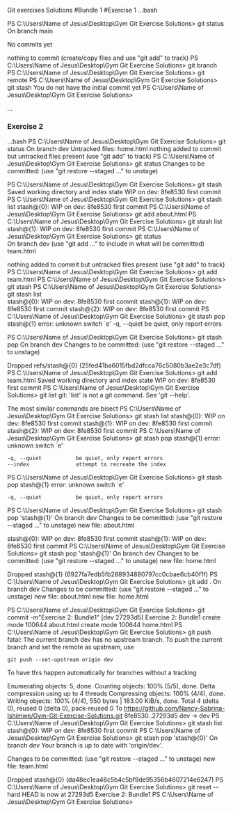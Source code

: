 Git exercises Solutions
#Bundle 1
#Exercise 1
...bash

PS C:\Users\Name of Jesus\Desktop\Gym Git Exercise Solutions> git status
On branch main

No commits yet

nothing to commit (create/copy files and use "git add" to track)
PS C:\Users\Name of Jesus\Desktop\Gym Git Exercise Solutions> git branch
PS C:\Users\Name of Jesus\Desktop\Gym Git Exercise Solutions> git remote
PS C:\Users\Name of Jesus\Desktop\Gym Git Exercise Solutions> git stash
You do not have the initial commit yet
PS C:\Users\Name of Jesus\Desktop\Gym Git Exercise Solutions> 

...

### Exercise 2
...bash
PS C:\Users\Name of Jesus\Desktop\Gym Git Exercise Solutions> git status
On branch dev
Untracked files:
        home.html
nothing added to commit but untracked files present (use "git add" to track)
PS C:\Users\Name of Jesus\Desktop\Gym Git Exercise Solutions> git status
Changes to be committed:
  (use "git restore --staged <file>..." to unstage)

PS C:\Users\Name of Jesus\Desktop\Gym Git Exercise Solutions> git stash
Saved working directory and index state WIP on dev: 8fe8530 first commit
PS C:\Users\Name of Jesus\Desktop\Gym Git Exercise Solutions> git stash list
stash@{0}: WIP on dev: 8fe8530 first commit
PS C:\Users\Name of Jesus\Desktop\Gym Git Exercise Solutions> git add about.html
PS C:\Users\Name of Jesus\Desktop\Gym Git Exercise Solutions> git stash list
stash@{1}: WIP on dev: 8fe8530 first commit
PS C:\Users\Name of Jesus\Desktop\Gym Git Exercise Solutions> git status        
On branch dev
  (use "git add <file>..." to include in what will be committed)
        team.html

nothing added to commit but untracked files present (use "git add" to track)
PS C:\Users\Name of Jesus\Desktop\Gym Git Exercise Solutions> git add team.html
PS C:\Users\Name of Jesus\Desktop\Gym Git Exercise Solutions> git stash 
PS C:\Users\Name of Jesus\Desktop\Gym Git Exercise Solutions> git stash list   
stash@{0}: WIP on dev: 8fe8530 first commit
stash@{1}: WIP on dev: 8fe8530 first commit
stash@{2}: WIP on dev: 8fe8530 first commit
PS C:\Users\Name of Jesus\Desktop\Gym Git Exercise Solutions> git stash pop stash@{1}
error: unknown switch `e'
    -q, --quiet           be quiet, only report errors

PS C:\Users\Name of Jesus\Desktop\Gym Git Exercise Solutions> git stash pop
On branch dev
Changes to be committed:
  (use "git restore --staged <file>..." to unstage)

Dropped refs/stash@{0} (25fed41ba6015fbd2dfcca76c5080b3ae2e3c7df)
PS C:\Users\Name of Jesus\Desktop\Gym Git Exercise Solutions> git add team.html
Saved working directory and index state WIP on dev: 8fe8530 first commit
PS C:\Users\Name of Jesus\Desktop\Gym Git Exercise Solutions> git list
git: 'list' is not a git command. See 'git --help'.

The most similar commands are
        bisect
PS C:\Users\Name of Jesus\Desktop\Gym Git Exercise Solutions> git stash list
stash@{0}: WIP on dev: 8fe8530 first commit
stash@{1}: WIP on dev: 8fe8530 first commit
stash@{2}: WIP on dev: 8fe8530 first commit
PS C:\Users\Name of Jesus\Desktop\Gym Git Exercise Solutions> git stash pop stash@{1}
error: unknown switch `e'

    -q, --quiet           be quiet, only report errors
    --index               attempt to recreate the index

PS C:\Users\Name of Jesus\Desktop\Gym Git Exercise Solutions> git stash pop stash@{1}
error: unknown switch `e'

    -q, --quiet           be quiet, only report errors

PS C:\Users\Name of Jesus\Desktop\Gym Git Exercise Solutions> git stash pop 'stash@{1}'
On branch dev
Changes to be committed:
  (use "git restore --staged <file>..." to unstage)
        new file:   about.html

stash@{0}: WIP on dev: 8fe8530 first commit
stash@{1}: WIP on dev: 8fe8530 first commit
PS C:\Users\Name of Jesus\Desktop\Gym Git Exercise Solutions> git stash pop 'stash@{1}'
On branch dev
Changes to be committed:
  (use "git restore --staged <file>..." to unstage)
        new file:   home.html

Dropped stash@{1} (6927fa7edb5fb288934880797cc0cbae6cb40f1f)
PS C:\Users\Name of Jesus\Desktop\Gym Git Exercise Solutions> git add .
On branch dev
Changes to be committed:
  (use "git restore --staged <file>..." to unstage)
        new file:   about.html
        new file:   home.html

PS C:\Users\Name of Jesus\Desktop\Gym Git Exercise Solutions> git commit -m"Exercise 2: Bundle1"
[dev 27293d5] Exercise 2: Bundle1
 create mode 100644 about.html
 create mode 100644 home.html
PS C:\Users\Name of Jesus\Desktop\Gym Git Exercise Solutions> git push
fatal: The current branch dev has no upstream branch.
To push the current branch and set the remote as upstream, use

    git push --set-upstream origin dev

To have this happen automatically for branches without a tracking

Enumerating objects: 5, done.
Counting objects: 100% (5/5), done.
Delta compression using up to 4 threads
Compressing objects: 100% (4/4), done.
Writing objects: 100% (4/4), 550 bytes | 183.00 KiB/s, done.
Total 4 (delta 0), reused 0 (delta 0), pack-reused 0
To https://github.com/Nancy-Sabrina-Ishimwe/Gym-Git-Exercise-Solutions.git
   8fe8530..27293d5  dev -> dev
PS C:\Users\Name of Jesus\Desktop\Gym Git Exercise Solutions> git stash list
stash@{0}: WIP on dev: 8fe8530 first commit
PS C:\Users\Name of Jesus\Desktop\Gym Git Exercise Solutions> git stash pop 'stash@{0}'
On branch dev
Your branch is up to date with 'origin/dev'.

Changes to be committed:
  (use "git restore --staged <file>..." to unstage)
        new file:   team.html

Dropped stash@{0} (da48ec1ea48c5b4c5bf9de95356b4607214e6247)
PS C:\Users\Name of Jesus\Desktop\Gym Git Exercise Solutions> git reset --hard
HEAD is now at 27293d5 Exercise 2: Bundle1
PS C:\Users\Name of Jesus\Desktop\Gym Git Exercise Solutions> 